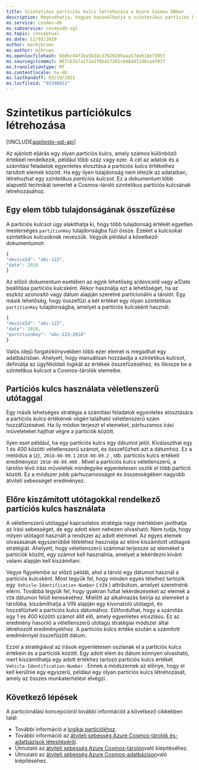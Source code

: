 ```yaml
---
title: Szintetikus partíciós kulcs létrehozása a Azure Cosmos DBban
description: Megtudhatja, hogyan használhatja a szintetikus partíciós kulcsokat az Azure Cosmos-tárolókban az adatok és a számítási feladatok egyenletes elosztása érdekében a partíciós kulcsok között.
ms.service: cosmos-db
ms.subservice: cosmosdb-sql
ms.topic: conceptual
ms.date: 12/03/2019
author: markjbrown
ms.author: mjbrown
ms.openlocfilehash: 6b8bc44f1ba5624c37620205aaa574e618ef395f
ms.sourcegitcommit: 867cb1b7a1f3a1f0b427282c648d411d0ca4f81f
ms.translationtype: MT
ms.contentlocale: hu-HU
ms.lasthandoff: 03/19/2021
ms.locfileid: "93340651"
---
```

# <a name="create-a-synthetic-partition-key"></a>Szintetikus partíciókulcs létrehozása
[!INCLUDE[appliesto-sql-api](includes/appliesto-sql-api.md)]

Az ajánlott eljárás egy olyan partíciós kulcs, amely számos különböző értékkel rendelkezik, például több száz vagy ezer. A cél az adatok és a számítási feladatok egyenletes elosztása a partíciós kulcs értékeihez társított elemek között. Ha egy ilyen tulajdonság nem létezik az adataiban, létrehozhat egy *szintetikus partíciós kulcsot*. Ez a dokumentum több alapvető technikát ismertet a Cosmos-tároló szintetikus partíciós kulcsának létrehozásához.

## <a name="concatenate-multiple-properties-of-an-item"></a>Egy elem több tulajdonságának összefűzése

A partíciós kulcsot úgy alakíthatja ki, hogy több tulajdonság értékét egyetlen mesterséges `partitionKey` tulajdonságba fűzi össze. Ezeket a kulcsokat szintetikus kulcsoknak nevezzük. Vegyük például a következő dokumentumot:

```JavaScript
{
"deviceId": "abc-123",
"date": 2018
}
```

Az előző dokumentum esetében az egyik lehetőség a/deviceId vagy a/Date beállítása partíciós kulcsként. Akkor használja ezt a lehetőséget, ha az eszköz azonosító vagy dátum alapján szeretné particionálni a tárolót. Egy másik lehetőség, hogy összefűzi a két értéket egy olyan szintetikus `partitionKey` tulajdonságba, amelyet a partíciós kulcsként használ.

```JavaScript
{
"deviceId": "abc-123",
"date": 2018,
"partitionKey": "abc-123-2018"
}
```

Valós idejű forgatókönyvekben több ezer elemet is megadhat egy adatbázisban. Ahelyett, hogy manuálisan hozzáadja a szintetikus kulcsot, definiálja az ügyféloldali logikát az értékek összefűzéséhez, és illessze be a szintetikus kulcsot a Cosmos-tárolók elemeibe.

## <a name="use-a-partition-key-with-a-random-suffix"></a>Partíciós kulcs használata véletlenszerű utótaggal

Egy másik lehetséges stratégia a számítási feladatok egyenletes elosztására a partíciós kulcs értékének végén található véletlenszerű szám hozzáfűzésével. Ha ily módon terjeszt el elemeket, párhuzamos írási műveleteket hajthat végre a partíciók között.

Ilyen eset például, ha egy partíciós kulcs egy dátumot jelöl. Kiválaszthat egy 1 és 400 közötti véletlenszerű számot, és összefűzheti azt a dátumhoz. Ez a metódus a (z),  `2018-08-09.1` `2018-08-09.2` , stb. partíciós kulcs értékeit eredményezi  `2018-08-09.400` . Mivel a partíciós kulcs véletlenszerű, a tárolón lévő írási műveletek mindegyike egyenletesen oszlik el több partíció között. Ez a módszer jobb párhuzamosságot és összességében nagyobb átviteli sebességet eredményez.

## <a name="use-a-partition-key-with-pre-calculated-suffixes"></a>Előre kiszámított utótagokkal rendelkező partíciós kulcs használata 

A véletlenszerű utótaggal kapcsolatos stratégia nagy mértékben javíthatja az írási sebességet, de egy adott elem nehezen olvasható. Nem tudja, hogy milyen utótagot használt a rendszer az adott elemmel. Az egyes elemek olvasásának egyszerűbbé tételéhez használja az előre kiszámított utótagok stratégiát. Ahelyett, hogy véletlenszerű számmal terjessze az elemeket a partíciók között, egy számot kell használnia, amelyet a lekérdezni kívánt valami alapján kell kiszámítani.

Vegye figyelembe az előző példát, ahol a tároló egy dátumot használ a partíciós kulcsként. Most tegyük fel, hogy minden egyes tételhez tartozik egy  `Vehicle-Identification-Number` ( `VIN` ) attribútum, amelyet szeretnénk elérni. Továbbá tegyük fel, hogy gyakran futtat lekérdezéseket az elemek a `VIN` dátumon felüli kereséséhez. Mielőtt az alkalmazás beírja az elemeket a tárolóba, kiszámíthatja a VIN alapján egy kivonatoló utótagot, és hozzáfűzheti a partíciós kulcs dátumához. Előfordulhat, hogy a számítás egy 1 és 400 közötti számot állít elő, amely egyenletes eloszlású. Ez az eredmény hasonló a véletlenszerű utótagú stratégiai módszer által létrehozott eredményekhez. A partíciós kulcs értéke ezután a számított eredménnyel összefűzött dátum.

Ezzel a stratégiával az írások egyenletesen oszlanak el a partíciós kulcs értékein és a partíciók között. Egy adott elem és dátum könnyen olvasható, mert kiszámíthatja egy adott értékhez tartozó partíciós kulcs értékét `Vehicle-Identification-Number` . Ennek a módszernek az előnye, hogy el kell kerülnie egy egyszerű, például egy olyan partíciós kulcs létrehozását, amely az összes munkaterhelést elvégzi. 

## <a name="next-steps"></a>Következő lépések

A particionálási koncepcióról további információt a következő cikkekben talál:

* További információ a [logikai partíciókhoz](partitioning-overview.md).
* További információ az [átviteli sebesség Azure Cosmos-tárolók és-adatbázisok létesítéséről](set-throughput.md).
* Útmutató az [átviteli sebesség Azure Cosmos-tárolón](how-to-provision-container-throughput.md)való kiépítéséhez.
* Útmutató az [átviteli sebesség Azure Cosmos-adatbázison](how-to-provision-database-throughput.md)való kiépítéséhez.
